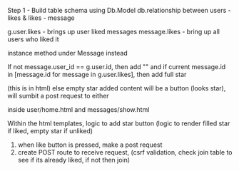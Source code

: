 Step 1 - Build table schema using Db.Model
db.relationship between users - likes &  likes - message

g.user.likes - brings up user liked messages
message.likes - bring up all users who liked it


instance method under Message instead


If not message.user_id == g.user.id, then add "" and
if current message.id in [message.id for message in g.user.likes], then add full star

(this is in html)
else empty star
added content will be a button (looks star), will sumbit a post request to either





inside user/home.html and messages/show.html


Within the html templates, logic to add star button (logic to render filled star if liked, empty star if unliked)
1. when like button is pressed, make a post request
2. create POST route to receive request, (csrf validation, check join table to see if its already liked, if not then join)



